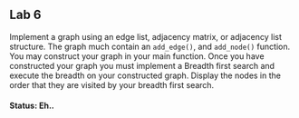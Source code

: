 ## Lab 6
Implement a graph using an edge list, adjacency matrix, or adjacency list
structure. The graph much contain an `add_edge()`, and `add_node()` function.
You may construct your graph in your main function. Once you have constructed
your graph you must implement a Breadth first search and execute the breadth on
your constructed graph. Display the nodes in the order that they are visited by
your breadth first search.

#### Status: Eh..
